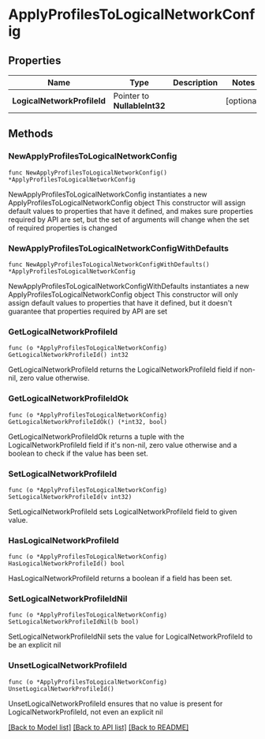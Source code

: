 # ApplyProfilesToLogicalNetworkConfig

## Properties

Name | Type | Description | Notes
------------ | ------------- | ------------- | -------------
**LogicalNetworkProfileId** | Pointer to **NullableInt32** |  | [optional] 

## Methods

### NewApplyProfilesToLogicalNetworkConfig

`func NewApplyProfilesToLogicalNetworkConfig() *ApplyProfilesToLogicalNetworkConfig`

NewApplyProfilesToLogicalNetworkConfig instantiates a new ApplyProfilesToLogicalNetworkConfig object
This constructor will assign default values to properties that have it defined,
and makes sure properties required by API are set, but the set of arguments
will change when the set of required properties is changed

### NewApplyProfilesToLogicalNetworkConfigWithDefaults

`func NewApplyProfilesToLogicalNetworkConfigWithDefaults() *ApplyProfilesToLogicalNetworkConfig`

NewApplyProfilesToLogicalNetworkConfigWithDefaults instantiates a new ApplyProfilesToLogicalNetworkConfig object
This constructor will only assign default values to properties that have it defined,
but it doesn't guarantee that properties required by API are set

### GetLogicalNetworkProfileId

`func (o *ApplyProfilesToLogicalNetworkConfig) GetLogicalNetworkProfileId() int32`

GetLogicalNetworkProfileId returns the LogicalNetworkProfileId field if non-nil, zero value otherwise.

### GetLogicalNetworkProfileIdOk

`func (o *ApplyProfilesToLogicalNetworkConfig) GetLogicalNetworkProfileIdOk() (*int32, bool)`

GetLogicalNetworkProfileIdOk returns a tuple with the LogicalNetworkProfileId field if it's non-nil, zero value otherwise
and a boolean to check if the value has been set.

### SetLogicalNetworkProfileId

`func (o *ApplyProfilesToLogicalNetworkConfig) SetLogicalNetworkProfileId(v int32)`

SetLogicalNetworkProfileId sets LogicalNetworkProfileId field to given value.

### HasLogicalNetworkProfileId

`func (o *ApplyProfilesToLogicalNetworkConfig) HasLogicalNetworkProfileId() bool`

HasLogicalNetworkProfileId returns a boolean if a field has been set.

### SetLogicalNetworkProfileIdNil

`func (o *ApplyProfilesToLogicalNetworkConfig) SetLogicalNetworkProfileIdNil(b bool)`

 SetLogicalNetworkProfileIdNil sets the value for LogicalNetworkProfileId to be an explicit nil

### UnsetLogicalNetworkProfileId
`func (o *ApplyProfilesToLogicalNetworkConfig) UnsetLogicalNetworkProfileId()`

UnsetLogicalNetworkProfileId ensures that no value is present for LogicalNetworkProfileId, not even an explicit nil

[[Back to Model list]](../README.md#documentation-for-models) [[Back to API list]](../README.md#documentation-for-api-endpoints) [[Back to README]](../README.md)


